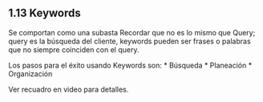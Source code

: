## 1.13 Keywords

Se comportan como una subasta Recordar que no es lo mismo que Query;
query es la búsqueda del cliente, keywords pueden ser frases o palabras
que no siempre coinciden con el query.

Los pasos para el éxito usando Keywords son: \* Búsqueda \* Planeación
\* Organización

Ver recuadro en video para detalles.

